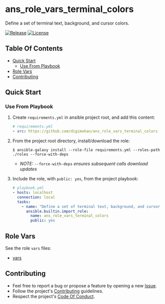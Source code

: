 # ans_role_vars_terminal_colors

Define a set of terminal text, background, and cursor colors.

[![Release](https://img.shields.io/github/release/digimokan/ans_role_vars_terminal_colors.svg?label=release)](https://github.com/digimokan/ans_role_vars_terminal_colors/releases/latest "Latest Release Notes")
[![License](https://img.shields.io/badge/license-MIT-blue.svg?label=license)](LICENSE.md "Project License")

## Table Of Contents

* [Quick Start](#quick-start)
    * [Use From Playbook](#use-from-playbook)
* [Role Vars](#role-vars)
* [Contributing](#contributing)

## Quick Start

### Use From Playbook

1. Create `requirements.yml` in ansible project root, and add this content:

   ```yaml
   # requirements.yml
   - src: https://github.com/digimokan/ans_role_vars_terminal_colors
   ```

2. From the project root directory, install/download the role:

   ```shell
   $ ansible-galaxy install --role-file requirements.yml --roles-path ./roles --force-with-deps
   ```

   * _NOTE:_ `--force-with-deps` _ensures subsequent calls download updates_

3. Include the role, with `public: yes`, from the project playbook:

   ```yaml
   # playbook.yml
   - hosts: localhost
     connection: local
     tasks:
       - name: "Define a set of terminal text, background, and cursor colors"
         ansible.builtin.import_role:
           name: ans_role_vars_terminal_colors
           public: yes
   ```

## Role Vars

See the role `vars` files:

  * [vars](../vars/main/)

## Contributing

* Feel free to report a bug or propose a feature by opening a new
  [Issue](https://github.com/digimokan/ans_role_vars_terminal_colors/issues).
* Follow the project's [Contributing](CONTRIBUTING.md) guidelines.
* Respect the project's [Code Of Conduct](CODE_OF_CONDUCT.md).

